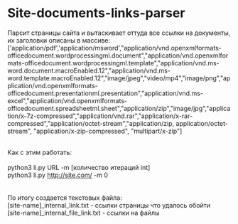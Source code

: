 # Site-documents-links-parser

Парсит страницы сайта и вытаскивает оттуда все ссылки на документы, их заголовки описаны в массиве:<br>['application/pdf','application/msword',"application/vnd.openxmlformats-officedocument.wordprocessingml.document","application/vnd.openxmlformats-officedocument.wordprocessingml.template","application/vnd.ms-word.document.macroEnabled.12","application/vnd.ms-word.template.macroEnabled.12","image/jpeg","video/mp4","image/png","application/vnd.openxmlformats-officedocument.presentationml.presentation","application/vnd.ms-excel","application/vnd.openxmlformats-officedocument.spreadsheetml.sheet","application/zip","image/jpg","application/x-7z-compressed","application/vnd.rar","application/x-rar-compressed","application/octet-stream","application/zip, application/octet-stream", "application/x-zip-compressed", "multipart/x-zip"]<br><br>

Как с этим работать:<br><br>
python3 li.py URL -m [количество итераций int]<br>
python3 li.py http://site.com/ -m 0<br>
<br><br>
По итогу создается текстовых файла:<br>
[site-name]_internal_link.txt - ссылки страницы что удалось обойти<br>
[site-name]_internal_file_link.txt - ссылки на файлы<br>

